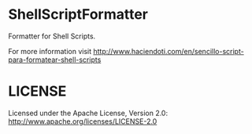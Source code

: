ShellScriptFormatter
====================

Formatter for Shell Scripts. 

For more information visit <a href="http://www.haciendoti.com/en/sencillo-script-para-formatear-shell-scripts/">http://www.haciendoti.com/en/sencillo-script-para-formatear-shell-scripts</a>

LICENSE
=======

Licensed under the Apache License, Version 2.0: http://www.apache.org/licenses/LICENSE-2.0
